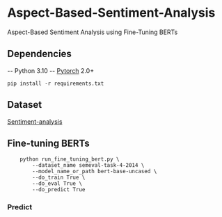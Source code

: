 # Aspect-Based-Sentiment-Analysis
Aspect-Based Sentiment Analysis using Fine-Tuning BERTs 

## Dependencies
-- Python 3.10
-- [Pytorch](https://github.com/pytorch/pytorch) 2.0+
```
pip install -r requirements.txt
```

## Dataset
[Sentiment-analysis](https://drive.google.com/uc?id=1d7JABk4jViI-USjLsWmhGkvzi8uQIL5C)

## Fine-tuning BERTs
```
    python run_fine_tuning_bert.py \
        --dataset_name semeval-task-4-2014 \
        --model_name_or_path bert-base-uncased \
        --do_train True \
        --do_eval True \
        --do_predict True
```

### Predict
